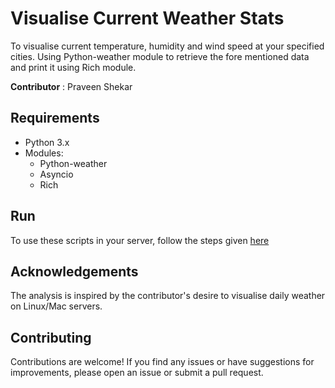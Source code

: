 
# Visualise Current Weather Stats

To visualise current temperature, humidity and wind speed at your specified cities. Using Python-weather module to retrieve the fore mentioned data and print it using Rich module.

**Contributor** : Praveen Shekar

## Requirements

- Python 3.x
- Modules: 
    - Python-weather
    - Asyncio
    - Rich

## Run

To use these scripts in your server, follow the steps given [here](https://github.com/Prash1723/db_projects/blob/master/README.md) 

## Acknowledgements

The analysis is inspired by the contributor's desire to visualise daily weather on Linux/Mac servers.

## Contributing

Contributions are welcome! If you find any issues or have suggestions for improvements, please open an issue or submit a pull request.
